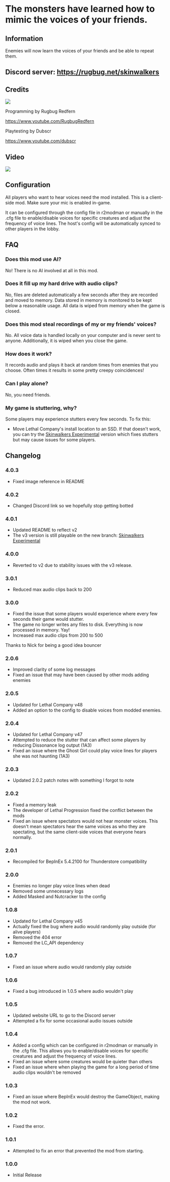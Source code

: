 # The monsters have learned how to mimic the voices of your friends.

## Information
Enemies will now learn the voices of your friends and be able to repeat them.

## Discord server: https://rugbug.net/skinwalkers

## Credits
[![](https://i.ibb.co/pLJ3Zrn/a-mod-by-rugbug.png)](https://www.youtube.com/RugbugRedfern)

Programming by Rugbug Redfern

https://www.youtube.com/RugbugRedfern

Playtesting by Dubscr

https://www.youtube.com/dubscr

## Video
[![](https://i.ibb.co/r7F5Yy5/image.png)](https://www.youtube.com/watch?v=dR1PnFVgYK4)

## Configuration
All players who want to hear voices need the mod installed. This is a client-side mod. Make sure your mic is enabled in-game.

It can be configured through the config file in r2modman or manually in the .cfg file to enable/disable voices for specific creatures and adjust the frequency of voice lines. The host's config will be automatically synced to other players in the lobby.

## FAQ

### Does this mod use AI?
No! There is no AI involved at all in this mod.

### Does it fill up my hard drive with audio clips?
No, files are deleted automatically a few seconds after they are recorded and moved to memory. Data stored in memory is monitored to be kept below a reasonable usage. All data is wiped from memory when the game is closed.

### Does this mod steal recordings of my or my friends' voices?
No. All voice data is handled locally on your computer and is never sent to anyone. Additionally, it is wiped when you close the game.

### How does it work?
It records audio and plays it back at random times from enemies that you choose. Often times it results in some pretty creepy coincidences!

### Can I play alone?
No, you need friends.

### My game is stuttering, why?
Some players may experience stutters every few seconds. To fix this:
- Move Lethal Company's install location to an SSD.
If that doesn't work, you can try the [Skinwalkers Experimental](https://thunderstore.io/c/lethal-company/p/RugbugRedfern/SkinwalkersExperimental/) version which fixes stutters but may cause issues for some players.

## Changelog

### 4.0.3
- Fixed image reference in README

### 4.0.2
- Changed Discord link so we hopefully stop getting botted

### 4.0.1
- Updated README to reflect v2
- The v3 version is still playable on the new branch: [Skinwalkers Experimental](https://thunderstore.io/c/lethal-company/p/RugbugRedfern/SkinwalkersExperimental/)

### 4.0.0
- Reverted to v2 due to stability issues with the v3 release.

### 3.0.1
- Reduced max audio clips back to 200

### 3.0.0
- Fixed the issue that some players would experience where every few seconds their game would stutter.
- The game no longer writes any files to disk. Everything is now processed in memory. Yay!
- Increased max audio clips from 200 to 500

Thanks to Nick for being a good idea bouncer

### 2.0.6
- Improved clarity of some log messages
- Fixed an issue that may have been caused by other mods adding enemies

### 2.0.5
- Updated for Lethal Company v48
- Added an option to the config to disable voices from modded enemies.

### 2.0.4
- Updated for Lethal Company v47
- Attempted to reduce the stutter that can affect some players by reducing Dissonance log output (1A3)
- Fixed an issue where the Ghost Girl could play voice lines for players she was not haunting (1A3)

### 2.0.3
- Updated 2.0.2 patch notes with something I forgot to note

### 2.0.2
- Fixed a memory leak
- The developer of Lethal Progression fixed the conflict between the mods
- Fixed an issue where spectators would not hear monster voices. This doesn't mean spectators hear the same voices as who they are spectating, but the same client-side voices that everyone hears normally.

### 2.0.1
- Recompiled for BepInEx 5.4.2100 for Thunderstore compatibility

### 2.0.0
- Enemies no longer play voice lines when dead
- Removed some unnecessary logs
- Added Masked and Nutcracker to the config

### 1.0.8
- Updated for Lethal Company v45
- Actually fixed the bug where audio would randomly play outside (for alive players)
- Removed the 404 error
- Removed the LC_API dependency

### 1.0.7
- Fixed an issue where audio would randomly play outside

### 1.0.6
- Fixed a bug introduced in 1.0.5 where audio wouldn't play

### 1.0.5
- Updated website URL to go to the Discord server
- Attempted a fix for some occasional audio issues outside

### 1.0.4
- Added a config which can be configured in r2modman or manually in the .cfg file. This allows you to enable/disable voices for specific creatures and adjust the frequency of voice lines.
- Fixed an issue where some creatures would be quieter than others
- Fixed an issue where when playing the game for a long period of time audio clips wouldn't be removed

### 1.0.3
- Fixed an issue where BepInEx would destroy the GameObject, making the mod not work.

### 1.0.2
- Fixed the error.

### 1.0.1
- Attempted to fix an error that prevented the mod from starting.

### 1.0.0
- Initial Release